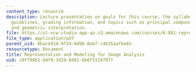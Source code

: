 ```yaml
---
content_type: resource
description: Lecture presentation on goals for this course, the syllabus, presentation
  guidelines, grading information, and topics such as principal component analysis
  and geometric interpretation.
file: https://ol-ocw-studio-app-qa.s3.amazonaws.com/courses/6-881-representation-and-modeling-for-image-analysis-spring-2005/c0f799b2b9f93d198401bb6f31197977_l01.pdf
file_type: application/pdf
parent_uid: 8bace91d-9f2d-6d98-8abf-c4b35aafbe65
resourcetype: Document
title: Representation and Modeling for Image Analysis
uid: c0f799b2-b9f9-3d19-8401-bb6f31197977
---
```

